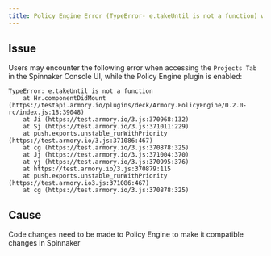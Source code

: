 ```yaml
---
title: Policy Engine Error (TypeError- e.takeUntil is not a function) when Accessing Project Tab
---
```


## Issue
Users may encounter the following error when accessing the ```Projects Tab``` in the Spinnaker Console UI, while the Policy Engine plugin is enabled:
```
TypeError: e.takeUntil is not a function
    at Hr.componentDidMount (https://testapi.armory.io/plugins/deck/Armory.PolicyEngine/0.2.0-rc/index.js:18:39048)
    at Ji (https://test.armory.io/3.js:370968:132)
    at Sj (https://test.armory.io/3.js:371011:229)
    at push.exports.unstable_runWithPriority (https://test.armory.io/3.js:371086:467)
    at cg (https://test.armory.io/3.js:370878:325)
    at Jj (https://test.armory.io/3.js:371004:370)
    at yj (https://test.armory.io/3.js:370995:376)
    at https://test.armory.io/3.js:370879:115
    at push.exports.unstable_runWithPriority (https://test.armory.io3.js:371086:467)
    at cg (https://test.armory.io/3.js:370878:325)
```
## Cause
Code changes need to be made to Policy Engine to make it compatible changes in Spinnaker

